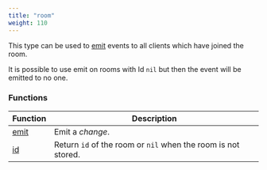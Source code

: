 ```yaml
---
title: "room"
weight: 110
---
```


This type can be used to [emit](./emit) events to all clients which have joined the room.

It is possible to use emit on rooms with Id `nil` but then the event will be emitted to no one.

### Functions

Function | Description
------ | -----------
[emit](./emit) | Emit a *change*.
[id](./id) | Return `id` of the room or `nil` when the room is not stored.

